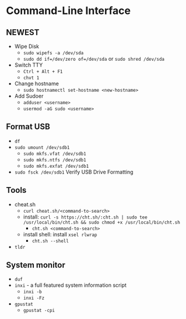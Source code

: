 # Command-Line Interface

## NEWEST

- Wipe Disk
  - `sudo wipefs -a /dev/sda`
  - `sudo dd if=/dev/zero of=/dev/sda` or `sudo shred /dev/sda`
- Switch TTY
  - `Ctrl + Alt + F1`
  - `chvt 1`
- Change hostname
  - `sudo hostnamectl set-hostname <new-hostname>`
- Add Sudoer
  - `adduser <username>`
  - `usermod -aG sudo <username>`

## Format USB
- `df`
- `sudo umount /dev/sdb1`
  - `sudo mkfs.vfat /dev/sdb1`
  - `sudo mkfs.ntfs /dev/sdb1`
  - `sudo mkfs.exfat /dev/sdb1`
- `sudo fsck /dev/sdb1` Verify USB Drive Formatting

## Tools

- cheat.sh
  - `curl cheat.sh/<command-to-search>`
  - install: `curl -s https://cht.sh/:cht.sh | sudo tee /usr/local/bin/cht.sh && sudo chmod +x /usr/local/bin/cht.sh`
    - `cht.sh <command-to-search>`
  - install shell: install `xsel rlwrap`
    - `cht.sh --shell`
- `tldr`

## System monitor
- `duf`
- `inxi` - a full featured system information script
  - `inxi -b`
  - `inxi -Fz`
- `gpustat`
  - `gpustat -cpi`
